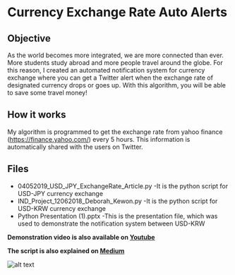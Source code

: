 # Currency Exchange Rate Auto Alerts 

## Objective
As the world becomes more integrated, we are more connected than ever. More students study abroad and more people travel around the globe. 
For this reason, I created an automated notification system for currency exchange where you can get a Twitter alert when the exchange rate of designated currency drops or goes up.
With this algorithm, you will be able to save some travel money!

## How it works
My algorithm is programmed to get the exchange rate from yahoo finance (https://finance.yahoo.com/) every 5 hours. This information is automatically shared with the users on Twitter.  

## Files 
- 04052019_USD_JPY_ExchangeRate_Article.py
  -It is the python script for USD-JPY currency exchange
- IND_Project_12062018_Deborah_Kewon.py
  -It is the python script for USD-KRW currency exchange
- Python Presentation (1).pptx
  -This is the presentation file, which was used to demonstrate the notification system between USD-KRW 


**Demonstration video is also available on [Youtube](https://pages.github.com/)**

**The script is also explained on [Medium](https://towardsdatascience.com/how-to-get-twitter-notifications-on-currency-exchange-rate-web-scraping-and-automation-94a7eb240d60)**


![alt text](https://miro.medium.com/max/1400/1*Qhxa0wqlNJ47D40XVcwJmQ.png)
